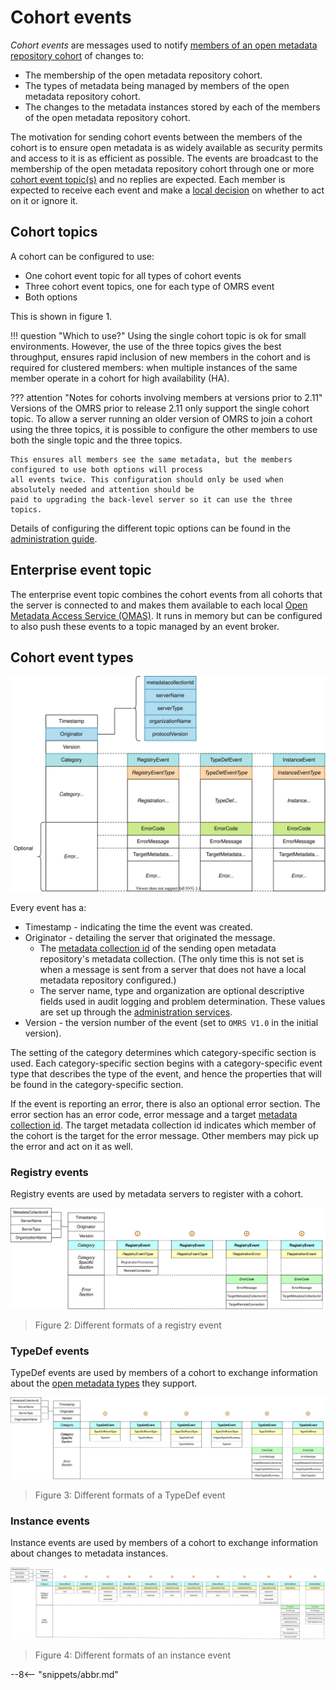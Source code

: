 <!-- SPDX-License-Identifier: CC-BY-4.0 -->
<!-- Copyright Contributors to the Egeria project. -->

# Cohort events

*Cohort events* are messages used to notify [members of an open metadata repository cohort](/concepts/cohort-members) of changes to:

- The membership of the open metadata repository cohort.
- The types of metadata being managed by members of the open metadata repository cohort.
- The changes to the metadata instances stored by each of the members of the open metadata repository cohort.

The motivation for sending cohort events between the members of the cohort is to ensure open metadata is as widely available as security permits and access to it is as efficient as possible.  The events are broadcast to the membership of the open metadata repository cohort through one or more [cohort event topic(s)](#cohort-topics) and no replies are expected. Each member is expected to receive each event and make a [local decision](/concepts/open-metadata-exchange-rule) on whether to act on it or ignore it.

## Cohort topics

A cohort can be configured to use:

- One cohort event topic for all types of cohort events
- Three cohort event topics, one for each type of OMRS event
- Both options

This is shown in figure 1.



!!! question "Which to use?"
    Using the single cohort topic is ok for small environments. However, the use of the three topics gives
    the best throughput, ensures rapid inclusion of new members in the cohort and is required for clustered members:
    when multiple instances of the same member operate in a cohort for high availability (HA).

??? attention "Notes for cohorts involving members at versions prior to 2.11"
    Versions of the OMRS prior to release 2.11 only support the single cohort topic.
    To allow a server running an older version of OMRS to join a cohort using the three topics, it is possible to
    configure the other members to use both the single topic and the three topics.

    This ensures all members see the same metadata, but the members configured to use both options will process
    all events twice. This configuration should only be used when absolutely needed and attention should be
    paid to upgrading the back-level server so it can use the three topics.

Details of configuring the different topic options can be found in the
[administration guide](/guides/admin/guide).

## Enterprise event topic

The enterprise event topic combines the cohort events from all cohorts that the server is connected to and makes them available to each local [Open Metadata Access Service (OMAS)](/services/omas).  It runs in memory but can be configured to also push these events to a topic managed by an event broker.

## Cohort event types

![OMRS event format (version 1)](cohort-event-format.svg)

Every event has a:

- Timestamp - indicating the time the event was created.
- Originator - detailing the server that originated the message.
    - The [metadata collection id](/concepts/metadata-collection-id) of the sending open metadata repository's metadata collection.  (The only time this is not set is when a message is sent from a server that does not have a local metadata repository configured.)
    - The server name, type and organization are optional descriptive fields used in audit logging and problem determination. These values are set up through the [administration services](/guides/admin/guide).
- Version - the version number of the event (set to `OMRS V1.0` in the initial version).

The setting of the category determines which category-specific section is used. Each category-specific section begins with a category-specific event type that describes the type of the event, and hence the properties that will be found in the category-specific section.

If the event is reporting an error, there is also an optional error section.  The error section has an error code, error message and a target [metadata collection id](/concepts/metadata-collection-id).  The target metadata collection id indicates which member of the cohort is the target for the error message.  Other members may pick up the error and act on it as well.

### Registry events

Registry events are used by metadata servers to register with a cohort.

![Figure 2](cohort-registry-event-formats.svg)
> Figure 2: Different formats of a registry event

### TypeDef events

TypeDef events are used by members of a cohort to exchange information about the [open metadata types](/types) they support.

![Figure 3](cohort-typedef-event-formats.svg)
> Figure 3: Different formats of a TypeDef event


### Instance events

Instance events are used by members of a cohort to exchange information about changes to metadata instances.

![Figure 4](cohort-instance-event-formats.svg)
> Figure 4: Different formats of an instance event

--8<-- "snippets/abbr.md"
